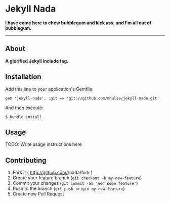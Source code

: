 # Jekyll Nada

**I have come here to chew bubblegum and kick ass, and I'm all out of bubblegum.**

---

## About

**A glorified Jekyll include tag.**

## Installation

Add this line to your application's Gemfile:

    gem 'jekyll-nada', :git => 'git://github.com/mhulse/jekyll-nada.git'

And then execute:

    $ bundle install

## Usage

TODO: Write usage instructions here

## Contributing

1. Fork it ( http://github.com/<my-github-username>/nada/fork )
2. Create your feature branch (`git checkout -b my-new-feature`)
3. Commit your changes (`git commit -am 'Add some feature'`)
4. Push to the branch (`git push origin my-new-feature`)
5. Create new Pull Request
